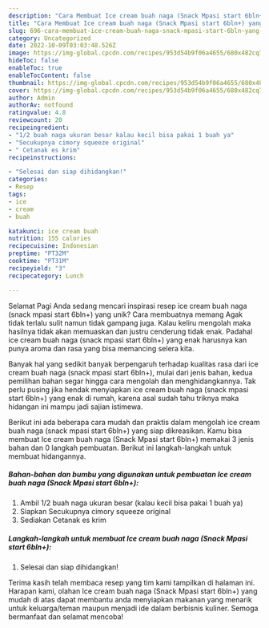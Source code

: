 ```yaml
---
description: "Cara Membuat Ice cream buah naga (Snack Mpasi start 6bln+) yang Lezat, Lezat"
title: "Cara Membuat Ice cream buah naga (Snack Mpasi start 6bln+) yang Lezat, Lezat"
slug: 696-cara-membuat-ice-cream-buah-naga-snack-mpasi-start-6bln-yang-lezat-lezat
category: Uncategorized
date: 2022-10-09T03:03:48.526Z
image: https://img-global.cpcdn.com/recipes/953d54b9f06a4655/680x482cq70/ice-cream-buah-naga-snack-mpasi-start-6bln-foto-resep-utama.jpg
hideToc: false
enableToc: true
enableTocContent: false
thumbnail: https://img-global.cpcdn.com/recipes/953d54b9f06a4655/680x482cq70/ice-cream-buah-naga-snack-mpasi-start-6bln-foto-resep-utama.jpg
cover: https://img-global.cpcdn.com/recipes/953d54b9f06a4655/680x482cq70/ice-cream-buah-naga-snack-mpasi-start-6bln-foto-resep-utama.jpg
author: Admin
authorAv: notfound
ratingvalue: 4.8
reviewcount: 20
recipeingredient:
- "1/2 buah naga ukuran besar kalau kecil bisa pakai 1 buah ya"
- "Secukupnya cimory squeeze original"
- " Cetanak es krim"
recipeinstructions:

- "Selesai dan siap dihidangkan!"
categories:
- Resep
tags:
- ice
- cream
- buah

katakunci: ice cream buah 
nutrition: 155 calories
recipecuisine: Indonesian
preptime: "PT32M"
cooktime: "PT31M"
recipeyield: "3"
recipecategory: Lunch

---
```



Selamat Pagi Anda sedang mencari inspirasi resep ice cream buah naga (snack mpasi start 6bln+) yang unik? Cara membuatnya memang Agak tidak terlalu sulit namun tidak gampang juga. Kalau keliru mengolah maka hasilnya tidak akan memuaskan dan justru cenderung tidak enak. Padahal ice cream buah naga (snack mpasi start 6bln+) yang enak harusnya kan punya aroma dan rasa yang bisa memancing selera kita.




Banyak hal yang sedikit banyak berpengaruh terhadap kualitas rasa dari ice cream buah naga (snack mpasi start 6bln+), mulai dari jenis bahan, kedua pemilihan bahan segar hingga cara mengolah dan menghidangkannya. Tak perlu pusing jika hendak menyiapkan ice cream buah naga (snack mpasi start 6bln+) yang enak di rumah, karena asal sudah tahu triknya maka hidangan ini mampu jadi sajian istimewa.


Berikut ini ada beberapa cara mudah dan praktis dalam mengolah ice cream buah naga (snack mpasi start 6bln+) yang siap dikreasikan. Kamu bisa membuat Ice cream buah naga (Snack Mpasi start 6bln+) memakai 3 jenis bahan dan 0 langkah pembuatan. Berikut ini langkah-langkah untuk membuat hidangannya.

<!--inarticleads1-->

##### Bahan-bahan dan bumbu yang digunakan untuk pembuatan Ice cream buah naga (Snack Mpasi start 6bln+):

1. Ambil 1/2 buah naga ukuran besar (kalau kecil bisa pakai 1 buah ya)
1. Siapkan Secukupnya cimory squeeze original
1. Sediakan  Cetanak es krim




<!--inarticleads2-->

##### Langkah-langkah untuk membuat Ice cream buah naga (Snack Mpasi start 6bln+):


1. Selesai dan siap dihidangkan!



Terima kasih telah membaca resep yang tim kami tampilkan di halaman ini. Harapan kami, olahan Ice cream buah naga (Snack Mpasi start 6bln+) yang mudah di atas dapat membantu anda menyiapkan makanan yang menarik untuk keluarga/teman maupun menjadi ide dalam berbisnis kuliner. Semoga bermanfaat dan selamat mencoba!
